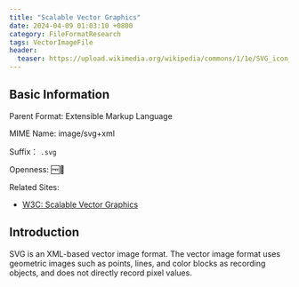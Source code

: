 ```yaml
---
title: "Scalable Vector Graphics"
date: 2024-04-09 01:03:10 +0800
category: FileFormatResearch
tags: VectorImageFile
header:
  teaser: https://upload.wikimedia.org/wikipedia/commons/1/1e/SVG_icon_%28letters%29.svg
---
```


## Basic Information

Parent Format: Extensible Markup Language

MIME Name: image/svg+xml

Suffix： `.svg`

Openness: 🆓📖

Related Sites:

* [W3C: Scalable Vector Graphics](https://www.w3.org/Graphics/SVG/)

## Introduction

SVG is an XML-based vector image format. The vector image format uses geometric images such as points, lines, and color blocks as recording objects, and does not directly record pixel values.
